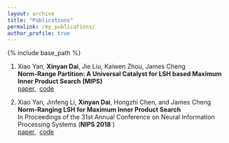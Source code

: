 ```yaml
---
layout: archive
title: "Publications"
permalink: /my_publications/
author_profile: true
---
```



{% include base_path %}

1. Xiao Yan, **Xinyan Dai**, Jie Liu, Kaiwen Zhou, James Cheng  
**Norm-Range Partition: A Universal Catalyst for LSH based Maximum Inner Product Search (MIPS)**  
[paper,](https://arxiv.org/pdf/1810.09104.pdf)&nbsp;&nbsp;[code](https://github.com/xinyandai/similarity-search/tree/mipsex)  

2. Xiao Yan, Jinfeng Li, **Xinyan Dai**, Hongzhi Chen, and James Cheng  
**Norm-Ranging LSH for Maximum Inner Product Search**  
In Proceedings of the 31st Annual Conference on Neural Information Processing Systems (**NIPS 2018** )   
[paper,](https://arxiv.org/pdf/1809.08782.pdf)&nbsp;&nbsp;[code](https://github.com/xinyandai/similarity-search/tree/mipsex)  

